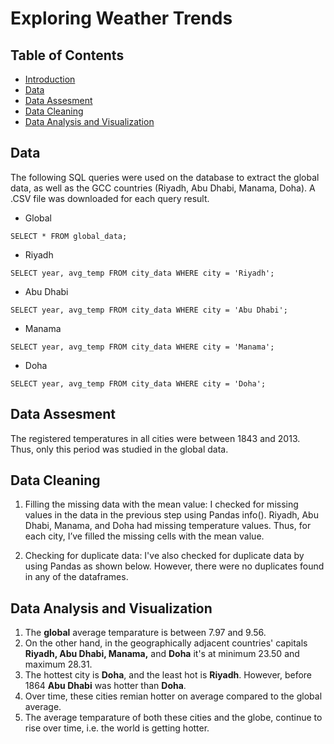 # Exploring Weather Trends

## Table of Contents
<ul>
<li><a href="#intro">Introduction</a></li>
<li><a href="#data">Data</a></li>
<li><a href="#assesment">Data Assesment</a></li>
<li><a href="#cleaning">Data Cleaning</a></li>
<li><a href="#visualization">Data Analysis and Visualization</a></li>
</ul>

<a id='data'></a>
## Data

The following SQL queries were used on the database to extract the global data, as well as the GCC countries (Riyadh, Abu Dhabi, Manama, Doha). A .CSV file was downloaded for each query result.

* Global

``` SELECT * FROM global_data; ```

* Riyadh

``` SELECT year, avg_temp FROM city_data WHERE city = 'Riyadh'; ```

* Abu Dhabi

``` SELECT year, avg_temp FROM city_data WHERE city = 'Abu Dhabi'; ```

* Manama

``` SELECT year, avg_temp FROM city_data WHERE city = 'Manama'; ```

* Doha

``` SELECT year, avg_temp FROM city_data WHERE city = 'Doha'; ```



<a id='assesment'></a>
## Data Assesment
The registered temperatures in all cities were between 1843 and 2013. Thus, only this period was studied in the global data.



<a id='cleaning'></a>
## Data Cleaning

1. Filling the missing data with the mean value: I checked for missing values in the data in the previous step using Pandas info(). Riyadh, Abu Dhabi, Manama, and Doha had missing temperature values. Thus, for each city, I’ve filled the missing cells with the mean value.

2. Checking for duplicate data: I've also checked for duplicate data by using Pandas as shown below. However, there were no duplicates found in any of the dataframes.



<a id='visualization'></a>
## Data Analysis and Visualization
1. The **global** average temparature is between 7.97 and 9.56.
2. On the other hand, in the geographically adjacent countries' capitals **Riyadh, Abu Dhabi, Manama,** and **Doha** it's at minimum 23.50 and maximum 28.31.
3. The hottest city is **Doha**, and the least hot is **Riyadh**. However, before 1864 **Abu Dhabi** was hotter than **Doha**.
4. Over time, these cities remian hotter on average compared to the global average.
5. The average temparature of both these cities and the globe, continue to rise over time, i.e. the world is getting hotter.
